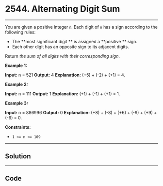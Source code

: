 # 2544. Alternating Digit Sum

---

You are given a positive integer `n`. Each digit of `n` has a sign according to the following rules:

  * The **most significant digit ** is assigned a **positive ** sign.
  * Each other digit has an opposite sign to its adjacent digits.



Return _the sum of all digits with their corresponding sign_.

 

**Example 1:**


**Input:** n = 521
**Output:** 4
**Explanation:** (+5) + (-2) + (+1) = 4.


**Example 2:**


**Input:** n = 111
**Output:** 1
**Explanation:** (+1) + (-1) + (+1) = 1.


**Example 3:**


**Input:** n = 886996
**Output:** 0
**Explanation:** (+8) + (-8) + (+6) + (-9) + (+9) + (-6) = 0.


 

**Constraints:**

  * `1 <= n <= 109`

---

## Solution



---

## Code
```python


```